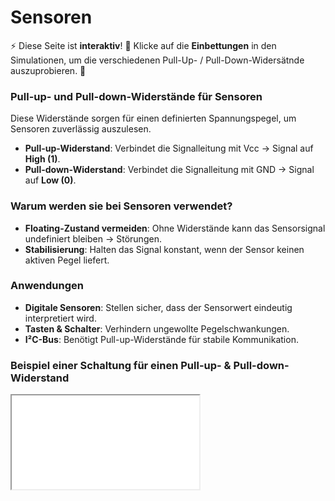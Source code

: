 # Sensoren
<div class="alert alert-success" role="alert">
<p>⚡ Diese Seite ist <strong>interaktiv</strong>! 🔧 Klicke auf die <strong>Einbettungen</strong> in den Simulationen, um die verschiedenen Pull-Up- / Pull-Down-Widersätnde auszuprobieren. 🚀</p>
</div>

### Pull-up- und Pull-down-Widerstände für Sensoren

Diese Widerstände sorgen für einen definierten Spannungspegel, um Sensoren zuverlässig auszulesen.

- **Pull-up-Widerstand**: Verbindet die Signalleitung mit Vcc → Signal auf **High (1)**.
- **Pull-down-Widerstand**: Verbindet die Signalleitung mit GND → Signal auf **Low (0)**.

### Warum werden sie bei Sensoren verwendet?

- **Floating-Zustand vermeiden**: Ohne Widerstände kann das Sensorsignal undefiniert bleiben → Störungen.
- **Stabilisierung**: Halten das Signal konstant, wenn der Sensor keinen aktiven Pegel liefert.

### Anwendungen

- **Digitale Sensoren**: Stellen sicher, dass der Sensorwert eindeutig interpretiert wird.
- **Tasten & Schalter**: Verhindern ungewollte Pegelschwankungen.
- **I²C-Bus**: Benötigt Pull-up-Widerstände für stabile Kommunikation.

### Beispiel einer Schaltung für einen Pull-up- & Pull-down-Widerstand

<iframe onload="resizeIframe(this)" src="/canvas/logikgatter/pullupdown.html"></iframe>
